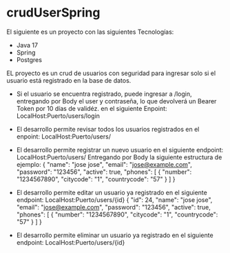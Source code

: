# crudUserSpring
El siguiente es un proyecto con las siguientes Tecnologías:
- Java 17
- Spring
- Postgres

EL proyecto es un crud de usuarios con seguridad para ingresar solo si el usuario está registrado en la base de datos.

- Si el usuario se encuentra registrado, puede ingresar a /login, entregando por Body el user y contraseña, 
lo que devolverá un Bearer Token por 10 días de validéz. en el siguiente Enpoint: 
  LocalHost:Puerto/users/login
  
- El desarrollo permite revisar todos los usuarios registrados en el enpoint: 
  LocalHost:Puerto/users/
  
- El desarrollo permite registrar un nuevo usuario en el siguiente endpoint: 
  LocalHost:Puerto/users/
  Entregando por Body la siguiente estructura de ejemplo:
  {
    "name": "jose jose",
    "email": "jose@example.com",
    "password": "123456",
    "active": true,
    "phones": [
        {
            "number": "1234567890",
            "citycode": "1",
            "countrycode": "57"
        }
    ]
  }
  
- El desarrollo permite editar un usuario ya registrado en el siguiente endpoint: 
  LocalHost:Puerto/users/{id}
  {
    "id": 24,
    "name": "jose jose",
    "email": "jose@example.com",
    "password": "123456",
    "active": true,
    "phones": [
        {
            "number": "1234567890",
            "citycode": "1",
            "countrycode": "57"
        }
    ]
  }
  
- El desarrollo permite eliminar un usuario ya registrado en el siguiente endpoint: 
  LocalHost:Puerto/users/{id}

  

 
